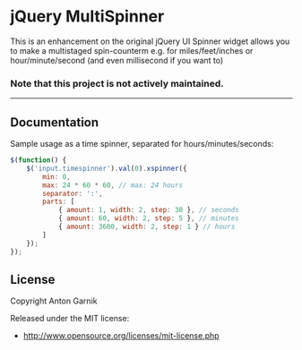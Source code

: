 # jQuery MultiSpinner

This is an enhancement on the original jQuery UI Spinner widget
allows you to make a multistaged spin-counterm e.g. for miles/feet/inches or hour/minute/second (and even millisecond if you want to)

### Note that this project is not actively maintained.

---

## Documentation

Sample usage as a time spinner, separated for hours/minutes/seconds:

```javascript
$(function() {
	$('input.timespinner').val(0).xspinner({
		min: 0,
		max: 24 * 60 * 60, // max: 24 hours
		separator: ':',
		parts: [
			{ amount: 1, width: 2, step: 30 }, // seconds
			{ amount: 60, width: 2, step: 5 }, // minutes
			{ amount: 3600, width: 2, step: 1 } // hours
		]
	});
});
```

## License

Copyright Anton Garnik

Released under the MIT license:
* http://www.opensource.org/licenses/mit-license.php
